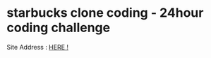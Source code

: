 # starbucks clone coding - 24hour coding challenge

Site Address : [HERE !](https://magical-bublanina-a2a404.netlify.app/)
